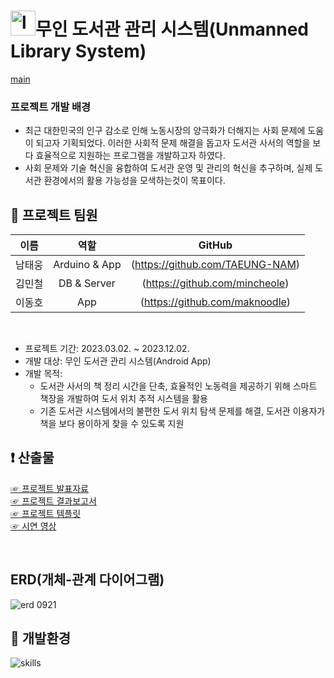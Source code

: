 # <img src="https://i.ibb.co/r7MdwWx/ic-launcher-playstore.png" alt="logo" width=40px>무인 도서관 관리 시스템(Unmanned Library System)

[main](https://i.ibb.co/6DnGNvp/image.png) 


### 프로젝트 개발 배경
  - 최근 대한민국의 인구 감소로 인해 노동시장의 양극화가 더해지는 사회 문제에 도움이 되고자 기획되었다. 이러한 사회적 문제 해결을 돕고자 도서관 사서의 역할을 보다 효율적으로 지원하는 프로그램을 개발하고자 하였다.
  - 사회 문제와 기술 혁신을 융합하여 도서관 운영 및 관리의 혁신을 추구하며, 실제 도서관 환경에서의 활용 가능성을 모색하는것이 목표이다.

## 👀 프로젝트 팀원

  |이름|역할|GitHub|
  |:-:|:-:|:-:|
  |남태웅|Arduino & App|(https://github.com/TAEUNG-NAM)|
  |김민철|DB & Server|(https://github.com/mincheole)|
  |이동호|App|(https://github.com/maknoodle)|

<br>

- 프로젝트 기간: 2023.03.02. ~ 2023.12.02.
- 개발 대상: 무인 도서관 관리 시스템(Android App)
- 개발 목적: 
  - 도서관 사서의 책 정리 시간을 단축, 효율적인 노동력을 제공하기 위해 스마트 책장을 개발하여 도서 위치 추적 시스템을 활용
  - 기존 도서관 시스템에서의 불편한 도서 위치 탐색 문제를 해결, 도서관 이용자가 책을 보다 용이하게 찾을 수 있도록 지원

## ❗ 산출물
[☞ 프로젝트 발표자료](https://drive.google.com/file/d/1y_xjZhPUx0Qf6OmaK7MWz-y2dOIkVDki/view?usp=sharing)<br>
[☞ 프로젝트 결과보고서](https://drive.google.com/file/d/1piIaUR5CAH9sOd5Two1skp7cmLkZBqm6/view?usp=sharing)<br>
[☞ 프로젝트 템플릿](https://docs.google.com/presentation/d/1JK9oPMjGXmqPNKpiTHzMrIFBxRgVO2Ya/edit?usp=drive_link&ouid=105569728462683027125&rtpof=true&sd=true)<br>
[☞ 시연 영상](https://www.youtube.com/watch?v=5gE5p2aURBY)<br>

<br>

## ERD(개체-관계 다이어그램)

![erd 0921](https://github.com/mincheole/Unmanned-library-System-/assets/106231571/7984dda6-cf3e-4e1f-9724-5b219a398597)


## 🔎 개발환경
![skills](https://lh3.googleusercontent.com/u/0/drive-viewer/AKGpihbT0e1XxbcITJXSTX0s8Cj3OU4MzSZB0-z3RnLFfz2Y6me4XuinAz8m9pjAAj2iL46B994af8l7wY9czy1_L595hkCxQjYhqVQ=w1920-h878-rw-v1)   

